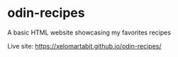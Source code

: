 # odin-recipes
A basic HTML website showcasing my favorites recipes 

Live site: https://xelomartabit.github.io/odin-recipes/